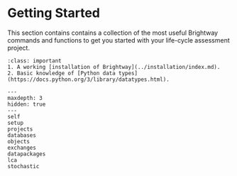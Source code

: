 # Getting Started

This section contains contains a collection of the most useful Brightway commands and functions to get you started with your life-cycle assessment project. 

```{admonition} Prerequisites
:class: important
1. A working [installation of Brightway](../installation/index.md).
2. Basic knowledge of [Python data types](https://docs.python.org/3/library/datatypes.html).
```

```{toctree}
---
maxdepth: 3
hidden: true
---
self
setup
projects
databases
objects
exchanges
datapackages
lca
stochastic
```